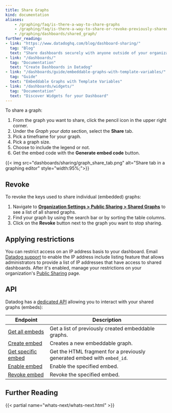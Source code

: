 ```yaml
---
title: Share Graphs
kind: documentation
aliases:
    - /graphing/faq/is-there-a-way-to-share-graphs
    - /graphing/faq/is-there-a-way-to-share-or-revoke-previously-shared-graphs
    - /graphing/dashboards/shared_graph/
further_reading:
- link: "https://www.datadoghq.com/blog/dashboard-sharing/"
  tag: "Blog"
  text: "Share dashboards securely with anyone outside of your organization"
- link: "/dashboards/"
  tag: "Documentation"
  text: "Create Dashboards in Datadog"
- link: "/dashboards/guide/embeddable-graphs-with-template-variables/"
  tag: "Guide"
  text: "Embeddable Graphs with Template Variables"
- link: "/dashboards/widgets/"
  tag: "Documentation"
  text: "Discover Widgets for your Dashboard"
---
```


To share a graph:

1. From the graph you want to share, click the pencil icon in the upper right corner.
1. Under the *Graph your data* section, select the **Share** tab.
1. Pick a timeframe for your graph.
1. Pick a graph size.
1. Choose to include the legend or not.
1. Get the embed code with the **Generate embed code** button.

{{< img src="dashboards/sharing/graph_share_tab.png" alt="Share tab in a graphing editor" style="width:95%;">}}

## Revoke

To revoke the keys used to share individual (embedded) graphs:

1. Navigate to [**Organization Settings > Public Sharing > Shared Graphs**][1] to see a list of all shared graphs.
2. Find your graph by using the search bar or by sorting the table columns.
3. Click on the **Revoke** button next to the graph you want to stop sharing.

## Applying restrictions

You can restrict access on an IP address basis to your dashboard. Email [Datadog support][2] to enable the IP address include listing feature that allows administrators to provide a list of IP addresses that have access to shared dashboards. After it's enabled, manage your restrictions on your organization's [Public Sharing][3] page.

## API

Datadog has a [dedicated API][4] allowing you to interact with your shared graphs (embeds):

| Endpoint                 | Description                                                             |
|--------------------------|-------------------------------------------------------------------------|
| [Get all embeds][5]     | Get a list of previously created embeddable graphs.                     |
| [Create embed][6]       | Creates a new embeddable graph.                                         |
| [Get specific embed][7] | Get the HTML fragment for a previously generated embed with `embed_id`. |
| [Enable embed][8]       | Enable the specified embed.                                             |
| [Revoke embed][9]       | Revoke the specified embed.                                             |

## Further Reading

{{< partial name="whats-next/whats-next.html" >}}


[1]: https://app.datadoghq.com/organization-settings/public-sharing/shared-graphs
[2]: /help/
[3]: https://app.datadoghq.com/organization-settings/public-sharing/settings
[4]: /api/latest/embeddable-graphs/
[5]: /api/latest/embeddable-graphs/#get-all-embeds
[6]: /api/latest/embeddable-graphs/#create-embed
[7]: /api/latest/embeddable-graphs/#get-specific-embed
[8]: /api/latest/embeddable-graphs/#enable-embed
[9]: /api/latest/embeddable-graphs/#revoke-embed
